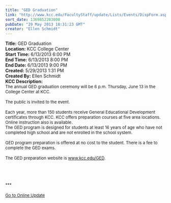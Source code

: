 ```yaml
---
title: "GED Graduation"
link: "http://www.kcc.edu/FacultyStaff/update/Lists/Events/DispForm.aspx?ID=400"
sort_date: 1369852283000
pubDate: "29 May 2013 18:31:23 GMT"
creator: "Ellen Schmidt"
---
```


<div><b>Title:</b> GED Graduation</div>
<div><b>Location:</b> KCC College Center</div>
<div><b>Start Time:</b> 6/13/2013 6:00 PM</div>
<div><b>End Time:</b> 6/13/2013 8:00 PM</div>
<div><b>End Date:</b> 6/13/2013 9:00 PM</div>
<div><b>Created:</b> 5/29/2013 1:31 PM</div>
<div><b>Created By:</b> Ellen Schmidt</div>
<div><b>KCC Description:</b> <div class="ExternalClassC2294615A7FA439F9C801258E7465540">
<div><font size="2">The annual GED graduation ceremony will be 6 p.m. Thursday, June 13 in the College Center at KCC.<br /> <br />The public is invited to the event.<br /> <br />Each year, more than 150 students receive General Educational Development certificates through KCC. KCC offers preparation courses at five area locations. Online instruction also is available. </font>
<div><font size="2">The GED program is designed for students at least 16 years of age who have not completed high school and are not enrolled in the school system. <br /> <br />GED program preparation is offered at no cost to the student. There is a fee to complete the GED exams.<br /> <br />The GED preparation website is </font><a href="/GED"><font size="2">www.kcc.edu/GED</font></a><font size="2">.</font></div>
<div><font size="2"></font> </div>
<div>
<div><br />
<div><font size="2"></font> </div>
<div>
<div>
<div><font size="2"></font> </div>
<div><font size="2">***</font></div>
<div><font size="2"></font> </div>
<div><a href="/FacultyStaff/update/Pages/dailyupdate.aspx"><font size="2">Go to Online Update</font></a></div>
<div><font size="2"></font> </div></div></div></div><br /></div></div></div></div>
